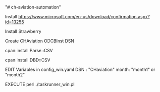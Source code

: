 "# ch-aviation-automation" 

Install https://www.microsoft.com/en-us/download/confirmation.aspx?id=13255

Install Strawberry

Create CHAviation ODCBInst DSN

cpan install Parse::CSV

cpan install DBD::CSV


EDIT 
Variables in config_win.yaml
DSN : "CHaviation"
month: "month1" or "month2"

EXECUTE
perl ./taskrunner_win.pl


